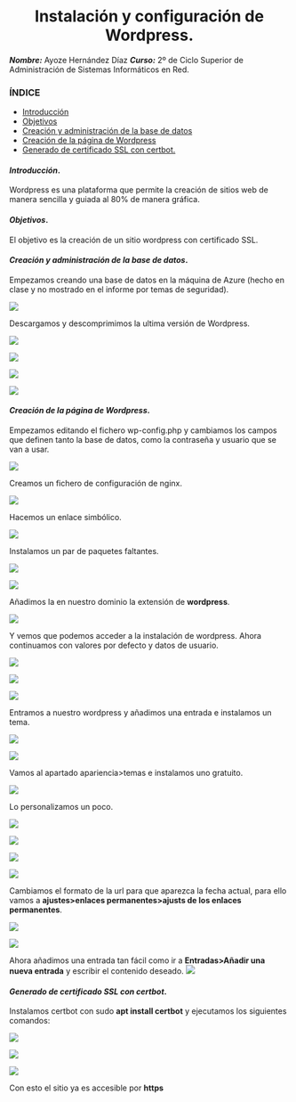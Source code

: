 
<center>

# Instalación y configuración de Wordpress.


</center>

***Nombre:*** Ayoze Hernández Díaz
***Curso:*** 2º de Ciclo Superior de Administración de Sistemas Informáticos en Red.

### ÍNDICE

+ [Introducción](#id1)
+ [Objetivos](#id2)
+ [Creación y administración de la base de datos](#id3)
+ [Creación de la página de Wordpress](#id4)
+ [Generado de certificado SSL con certbot.](#id5)


#### ***Introducción***. <a name="id1"></a>

Wordpress es una plataforma que permite la creación de sitios web de manera sencilla y guiada al 80% de manera gráfica.

#### ***Objetivos***. <a name="id2"></a>

El objetivo es la creación de un sitio wordpress con certificado SSL.

#### ***Creación y administración de la base de datos***. <a name="id3"></a>

Empezamos creando una base de datos en la máquina de Azure (hecho en clase y no mostrado en el informe por temas de seguridad).

![](./img/001.png)

Descargamos y descomprimimos la ultima versión de Wordpress.

![](./img/002.png)

![](./img/003.png)

![](./img/004.png)

![](./img/005.png)

#### ***Creación de la página de Wordpress***. <a name="id4"></a>

Empezamos editando el fichero wp-config.php y cambiamos los campos que definen tanto la base de datos, como la contraseña y usuario que se van a usar.

![](./img/013.png)

Creamos un fichero de configuración de nginx.

![](./img/007.png)

Hacemos un enlace simbólico.

![](./img/008.png)

Instalamos un par de paquetes faltantes.

![](./img/009.png)

![](./img/010.png)

Añadimos la en nuestro dominio la extensión de **wordpress**.

![](./img/011.png)

Y vemos que podemos acceder a la instalación de wordpress. Ahora continuamos con valores por defecto y datos de usuario.

![](./img/014.png)

![](./img/015.png)

![](./img/016.png)

Entramos a nuestro wordpress y añadimos una entrada e instalamos un tema.

![](./img/017.png)

![](./img/018.png)

Vamos al apartado apariencia>temas e instalamos uno gratuito.

![](./img/019.png)

Lo personalizamos un poco.

![](./img/020.png)

![](./img/021.png)

![](./img/022.png)

![](./img/023.png)

Cambiamos el formato de la url para que aparezca la fecha actual, para ello vamos a **ajustes>enlaces permanentes>ajusts de los enlaces permanentes**.

![](./img/024.png)


![](./img/025.png)

Ahora añadimos una entrada tan fácil como ir a **Entradas>Añadir una nueva entrada** y escribir el contenido deseado.
![](./img/026.png)

#### ***Generado de certificado SSL con certbot***. <a name="id5"></a>

Instalamos certbot con sudo **apt install certbot** y ejecutamos los siguientes comandos:

![](./img/027.png)

![](./img/028.png)

![](./img/029.png)

Con esto el sitio ya es accesible por **https**
